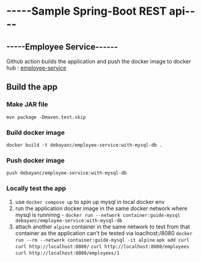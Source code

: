 # -----Sample Spring-Boot REST api----
## -----Employee Service------

Github action builds the application and push the docker image to docker hub : [employee-service](https://hub.docker.com/repository/docker/debayanc/employee-service/general) 

## Build the app 
### Make JAR file
`mvn package -Dmaven.test.skip`

### Build docker image
`docker build -t debayanc/employee-service:with-mysql-db .`

### Push docker image
`push debayanc/employee-service:with-mysql-db`

### Locally test the app
1. use `docker compose up` to spin up mysql in local docker env 
2. run the application docker image in the same docker network where mysql is runninng - 
`docker run --network container:guide-mysql debayanc/employee-service:with-mysql-db`
3. attach another `alpine` container in the same network to test from that container as the application can't be tested via loaclhost:/8080
`docker run --rm --network container:guide-mysql -it alpine`
`apk add curl`
`curl http://localhost:8080/`
`curl http://localhost:8080/employees`
`curl http://localhost:8080/employees/1`